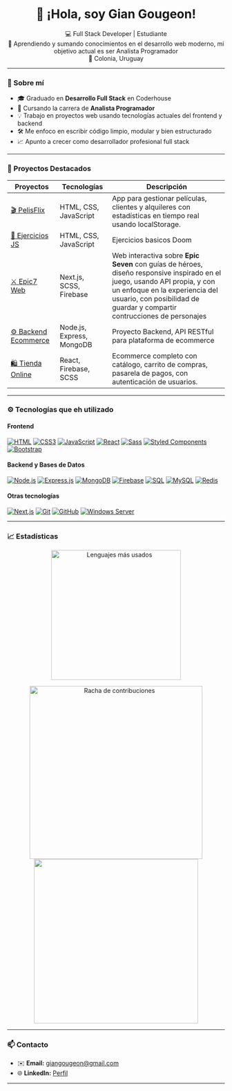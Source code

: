 <h1 align="center">👋 ¡Hola, soy Gian Gougeon!</h1>

<p align="center">
  💻 Full Stack Developer | Estudiante <br>
  🎯 Aprendiendo y sumando conocimientos en el desarrollo web moderno, mi objetivo actual es ser Analista Programador <br>
  📍 Colonia, Uruguay
</p>

---

### 🚀 Sobre mí

-   🎓 Graduado en **Desarrollo Full Stack** en Coderhouse
-   🧠 Cursando la carrera de **Analista Programador**
-   💡 Trabajo en proyectos web usando tecnologías actuales del frontend y backend
-   🛠️ Me enfoco en escribir código limpio, modular y bien estructurado
-   📈 Apunto a crecer como desarrollador profesional full stack

---

### 💼 Proyectos Destacados

| Proyectos                                                                | Tecnologías               | Descripción                                                                                                                                                                                                                              |
| ------------------------------------------------------------------------ | ------------------------- | ---------------------------------------------------------------------------------------------------------------------------------------------------------------------------------------------------------------------------------------- |
| [🎬 PelisFlix](https://github.com/GianGougeon/ObligatorioProgramacion1)  | HTML, CSS, JavaScript     | App para gestionar películas, clientes y alquileres con estadísticas en tiempo real usando localStorage.                                                                                                                                 |
| [📝 Ejercicios JS](https://github.com/GianGougeon/CTC-Rosario-ejericios) | HTML, CSS, JavaScript     | Ejercicios basicos Doom                                                                                                                                                                                                                  |
| [⚔️ Epic7 Web](https://github.com/GianGougeon/Epic7-Web)                 | Next.js, SCSS, Firebase   | Web interactiva sobre **Epic Seven** con guías de héroes, diseño responsive inspirado en el juego, usando API propia, y con un enfoque en la experiencia del usuario, con posibilidad de guardar y compartir contrucciones de personajes |
| [⚙️ Backend Ecommerce](https://github.com/GianGougeon/Backend)           | Node.js, Express, MongoDB | Proyecto Backend, API RESTful para plataforma de ecommerce                                                                                                                                                                               |
| [🛍️ Tienda Online](https://github.com/GianGougeon/Proyecto-ReactJS)      | React, Firebase, SCSS     | Ecommerce completo con catálogo, carrito de compras, pasarela de pagos, con autenticación de usuarios.                                                                                                                                   |

---

### ⚙️ Tecnologías que eh utilizado

#### **Frontend**

[![HTML](https://img.shields.io/badge/HTML-E34F26?style=for-the-badge&logo=html5&logoColor=white)](https://developer.mozilla.org/en-US/docs/Web/HTML)
[![CSS3](https://img.shields.io/badge/CSS3-1572B6?style=for-the-badge&logo=css3&logoColor=white)](https://developer.mozilla.org/en-US/docs/Web/CSS)
[![JavaScript](https://img.shields.io/badge/JavaScript-F7DF1E?style=for-the-badge&logo=javascript&logoColor=black)](https://developer.mozilla.org/en-US/docs/Web/JavaScript)
[![React](https://img.shields.io/badge/React-20232A?style=for-the-badge&logo=react&logoColor=61DAFB)](https://reactjs.org/)
[![Sass](https://img.shields.io/badge/Sass-CC6699?style=for-the-badge&logo=sass&logoColor=white)](https://sass-lang.com/)
[![Styled Components](https://img.shields.io/badge/Styled--Components-db7093?style=for-the-badge&logo=styled-components&logoColor=white)](https://styled-components.com/)
[![Bootstrap](https://img.shields.io/badge/Bootstrap-563D7C?style=for-the-badge&logo=bootstrap&logoColor=white)](https://getbootstrap.com/)

#### **Backend y Bases de Datos**

[![Node.js](https://img.shields.io/badge/Node.js-339933?style=for-the-badge&logo=nodedotjs&logoColor=white)](https://nodejs.org/)
[![Express.js](https://img.shields.io/badge/Express.js-000000?style=for-the-badge&logo=express&logoColor=white)](https://expressjs.com/)
[![MongoDB](https://img.shields.io/badge/MongoDB-4DB33D?style=for-the-badge&logo=mongodb&logoColor=white)](https://www.mongodb.com/)
[![Firebase](https://img.shields.io/badge/Firebase-FFCA28?style=for-the-badge&logo=firebase&logoColor=black)](https://firebase.google.com/)
[![SQL](https://img.shields.io/badge/SQL-4479A1?style=for-the-badge&logo=sql&logoColor=white)](https://en.wikipedia.org/wiki/SQL)
[![MySQL](https://img.shields.io/badge/MySQL-4479A1?style=for-the-badge&logo=mysql&logoColor=white)](https://www.mysql.com/)
[![Redis](https://img.shields.io/badge/Redis-DC382D?style=for-the-badge&logo=redis&logoColor=white)](https://redis.io/)

#### **Otras tecnologías**

[![Next.js](https://img.shields.io/badge/Next.js-000000?style=for-the-badge&logo=nextdotjs&logoColor=white)](https://nextjs.org/)
[![Git](https://img.shields.io/badge/Git-F05032?style=for-the-badge&logo=git&logoColor=white)](https://git-scm.com/)
[![GitHub](https://img.shields.io/badge/GitHub-181717?style=for-the-badge&logo=github&logoColor=white)](https://github.com/)
[![Windows Server](https://img.shields.io/badge/Windows_Server-0078D6?style=for-the-badge&logo=windows&logoColor=white)](https://www.microsoft.com/windows-server)

---

### 📈 Estadísticas

<p align="center"> <img src="https://github-readme-stats.vercel.app/api/top-langs/?username=GianGougeon&layout=compact&theme=dark&hide_border=true&langs_count=6" alt="Lenguajes más usados" width="300"/>
<p align="center"> <img src="https://github-readme-streak-stats.herokuapp.com/?user=GianGougeon&theme=dark&hide_border=true" alt="Racha de contribuciones" width="400"/>
<img src="https://github-readme-stats.vercel.app/api?username=giangougeon&show_icons=true&theme=radical" width="380"></p>

---

### 📫 Contacto

-   ✉️ **Email:** giangougeon@gmail.com
-   🌐 **LinkedIn:** [Perfil](https://www.linkedin.com/in/gian-gougeon/)
<!-- -   📁 **Portfolio Web:** _(opcional, podés armarlo con Next.js + Vercel o GitHub Pages)_ -->

---

